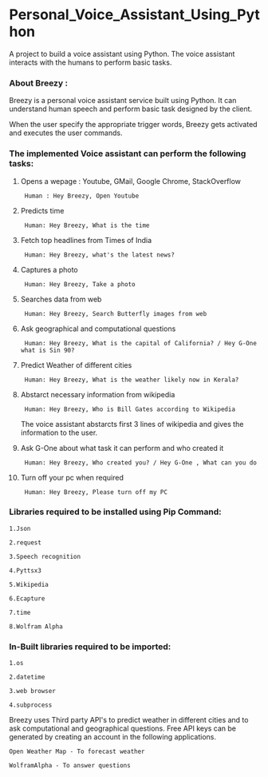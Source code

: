 # Personal_Voice_Assistant_Using_Python

A project to build a voice assistant using Python. The voice assistant interacts with the humans to perform basic tasks.


### About Breezy :

Breezy is a personal voice assistant service built using Python. It can understand human speech and perform basic task designed by the client.

When the user specify the appropriate trigger words, Breezy gets activated and executes the user commands.


### The implemented Voice assistant can perform the following tasks:


1. Opens a wepage : Youtube, GMail, Google Chrome, StackOverflow 
	
	
		Human : Hey Breezy, Open Youtube
		
		
2. Predicts time 
	
	
		Human: Hey Breezy, What is the time
		
		
3. Fetch top headlines from Times of India
		
		
		Human: Hey Breezy, what's the latest news?
		
		
4. Captures a photo
	
  		
		Human: Hey Breezy, Take a photo
		
		
5. Searches data from web
	
   		
		Human: Hey Breezy, Search Butterfly images from web
		
		
6. Ask geographical and computational questions
	
  	 	
		Human: Hey Breezy, What is the capital of California? / Hey G-One what is Sin 90?
		
		
7. Predict Weather of different cities
   		
	
		Human: Hey Breezy, What is the weather likely now in Kerala?
		
	
8. Abstarct necessary information from wikipedia
	
   		
		Human: Hey Breezy, Who is Bill Gates according to Wikipedia
		
		
   The voice assistant abstarcts first 3 lines of wikipedia and gives the information to the user.
	
	
9. Ask G-One about what task it can perform and who created it
	
   		
	  	Human: Hey Breezy, Who created you? / Hey G-One , What can you do
		
		
10. Turn off your pc when required
   		

   		 Human: Hey Breezy, Please turn off my PC



### Libraries required to be installed using Pip Command:
	
	1.Json
	
	2.request
	
	3.Speech recognition
	
 	4.Pyttsx3
	
	5.Wikipedia
	
	6.Ecapture
	
	7.time
	
	8.Wolfram Alpha


### In-Built libraries required to be imported:

	1.os
	
	2.datetime
	
	3.web browser
	
	4.subprocess


Breezy uses Third party API's to predict weather in different cities and to ask computational and geographical questions. 
Free API keys can be generated by creating an account in the following applications.  
	
	Open Weather Map - To forecast weather
	
	WolframAlpha - To answer questions
	

